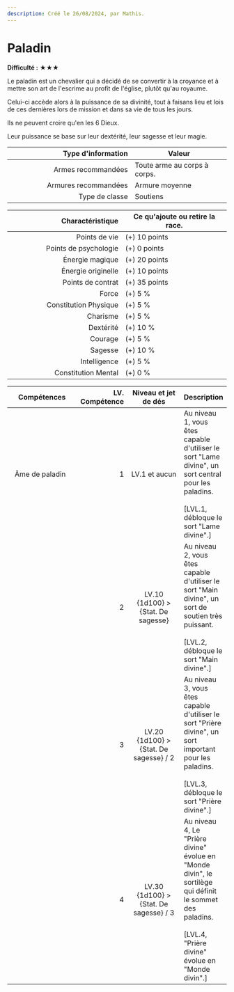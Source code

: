 ```yaml
---
description: Créé le 26/08/2024, par Mathis.
---
```


# Paladin

**Difficulté :** ★★★



Le paladin est un chevalier qui a décidé de se convertir à la croyance et à mettre son art de l'escrime au profit de l'église, plutôt qu'au royaume.

Celui-ci accède alors à la puissance de sa divinité, tout à faisans lieu et lois de ces dernières lors de mission et dans sa vie de tous les jours.

Ils ne peuvent croire qu'en les 6 Dieux.

Leur puissance se base sur leur dextérité, leur sagesse et leur magie.

<table><thead><tr><th width="269" align="right">Type d'information</th><th>Valeur</th></tr></thead><tbody><tr><td align="right">Armes recommandées</td><td>Toute arme au corps à corps.</td></tr><tr><td align="right">Armures recommandées</td><td>Armure moyenne</td></tr><tr><td align="right">Type de classe</td><td>Soutiens</td></tr></tbody></table>

<table><thead><tr><th width="247" align="right">Charactéristique</th><th>Ce qu'ajoute ou retire la race.</th></tr></thead><tbody><tr><td align="right">Points de vie</td><td>(+) 10 points</td></tr><tr><td align="right">Points de psychologie</td><td>(+) 0 points</td></tr><tr><td align="right">Énergie magique</td><td>(+) 20 points</td></tr><tr><td align="right">Énergie originelle</td><td>(+) 10 points</td></tr><tr><td align="right">Points de contrat</td><td>(+) 35 points</td></tr><tr><td align="right">Force</td><td>(+) 5 %</td></tr><tr><td align="right">Constitution Physique</td><td>(+) 5 %</td></tr><tr><td align="right">Charisme</td><td>(+) 5 %</td></tr><tr><td align="right">Dextérité</td><td>(+) 10 %</td></tr><tr><td align="right">Courage</td><td>(+) 5 %</td></tr><tr><td align="right">Sagesse</td><td>(+) 10 %</td></tr><tr><td align="right">Intelligence</td><td>(+) 5 %</td></tr><tr><td align="right">Constitution Mental</td><td>(+) 0 %</td></tr></tbody></table>

<table><thead><tr><th width="160" align="right">Compétences</th><th width="153" align="right">LV. Compétence</th><th width="179" align="center">Niveau et jet de dés</th><th>Description</th></tr></thead><tbody><tr><td align="right">Âme de paladin</td><td align="right">1</td><td align="center">LV.1 et aucun</td><td>Au niveau 1, vous êtes capable d'utiliser le sort "Lame divine", un sort central pour les paladins.<br><br>[LVL.1, débloque le sort "Lame divine".]</td></tr><tr><td align="right"></td><td align="right">2</td><td align="center">LV.10<br>{1d100} > {Stat. De sagesse}</td><td>Au niveau 2, vous êtes capable d'utiliser le sort "Main divine", un sort de soutien très puissant.<br><br>[LVL.2, débloque le sort "Main divine".]</td></tr><tr><td align="right"></td><td align="right">3</td><td align="center">LV.20<br>{1d100} > {Stat. De sagesse} / 2</td><td>Au niveau 3, vous êtes capable d'utiliser le sort "Prière divine", un sort important pour les paladins.<br><br>[LVL.3, débloque le sort "Prière divine".]</td></tr><tr><td align="right"></td><td align="right">4</td><td align="center">LV.30<br>{1d100} > {Stat. De sagesse} / 3</td><td>Au niveau 4, Le "Prière divine" évolue en "Monde divin", le sortilège qui définit le sommet des paladins.<br><br>[LVL.4, "Prière divine" évolue en "Monde divin".]</td></tr></tbody></table>
